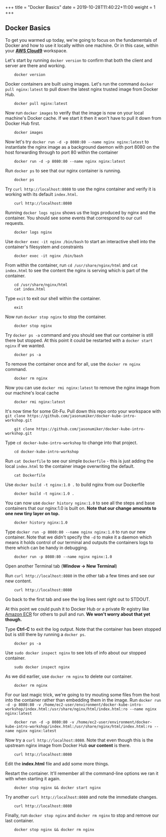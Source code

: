 +++
title = "Docker Basics"
date = 2019-10-28T11:40:22+11:00
weight = 1
+++

## Docker Basics
To get you warmed up today, we're going to focus on the fundamentals of Docker and how to use it locally within one machine. Or in this case, within your [**AWS Cloud9**](/setup/launchcloud9.html) workspace.

Let's start by running `docker version` to confirm that both the client and server are there and working.

        docker version

Docker containers are built using images. Let's run the command `docker pull nginx:latest` to pull down the latest nginx trusted image from Docker Hub.

        docker pull nginx:latest

Now run `docker images` to verify that the image is now on your local machine's Docker cache. If we start it then it won't have to pull it down from Docker Hub first.

        docker images

Now let's try `docker run -d -p 8080:80 --name nginx nginx:latest` to instantiate the nginx image as a background daemon with port 8080 on the host forwarding through to port 80 within the container

        docker run -d -p 8080:80 --name nginx nginx:latest

Run `docker ps` to see that our nginx container is running.

        docker ps

Try `curl http://localhost:8080` to use the nginx container and verify it is working with its default `index.html`.

        curl http://localhost:8080

Running `docker logs nginx` shows us the logs produced by nginx and the container. You should see some events that correspond to our curl requests.

        docker logs nginx

Use `docker exec -it nginx /bin/bash` to start an interactive shell into the container's filesystem and constraints

        docker exec -it nginx /bin/bash

From within the container, run `cd /usr/share/nginx/html` and `cat index.html` to see the content the nginx is serving which is part of the container.

        cd /usr/share/nginx/html
        cat index.html

Type `exit` to exit our shell within the container.

        exit

Now run `docker stop nginx` to stop the container.

        docker stop nginx

Try `docker ps -a` command and you should see that our container is still there but stopped. At this point it could be restarted with a `docker start nginx` if we wanted.

        docker ps -a

To remove the container once and for all, use the `docker rm nginx` command.

        docker rm nginx

Now you can use `docker rmi nginx:latest` to remove the nginx image from our machine's local cache

        docker rmi nginx:latest

It's now time for some Git-Fu. Pull down this repo onto your workspace with `git clone https://github.com/jasonumiker/docker-kube-intro-workshop.git`

        git clone https://github.com/jasonumiker/docker-kube-intro-workshop.git

Type `cd docker-kube-intro-workshop` to change into that project.

        cd docker-kube-intro-workshop

Run `cat Dockerfile` to see our simple `Dockerfile` - this is just adding the local `index.html` to the container image overwriting the default.

        cat Dockerfile

Use `docker build -t nginx:1.0 .` to build nginx from our Dockerfile

        docker build -t nginx:1.0 .

You can now use `docker history nginx:1.0` to see all the steps and base containers that our nginx:1.0 is built on. **Note that our change amounts to one new tiny layer on top.**

        docker history nginx:1.0

Type `docker run -p 8080:80 --name nginx nginx:1.0` to run our new container. Note that we didn't specify the `-d` to make it a daemon which means it holds control of our terminal and outputs the containers logs to there which can be handy in debugging.

        docker run -p 8080:80 --name nginx nginx:1.0

Open another Terminal tab (**Window -> New Terminal**)

Run `curl http://localhost:8080` in the other tab a few times and see our new content.

        curl http://localhost:8080

Go back to the first tab and see the log lines sent right out to STDOUT.

At this point we could push it to Docker Hub or a private Rr    egistry like [Amazon ECR](https://aws.amazon.com/ecr/) for others to pull and run. **We won't worry about that yet though.**

Type **Ctrl-C** to exit the log output. Note that the container has been stopped but is still there by running a `docker ps`.

        docker ps -a

Use `sudo docker inspect nginx` to see lots of info about our stopped container.

        sudo docker inspect nginx

As we did earlier, use `docker rm nginx` to delete our container.

        docker rm nginx

For our last magic trick, we're going to try mouting some files from the host into the container rather than embedding them in the image. Run `docker run -d -p 8080:80 -v /home/ec2-user/environment/docker-kube-intro-workshop/index.html:/usr/share/nginx/html/index.html:ro --name nginx nginx:latest`

        docker run -d -p 8080:80 -v /home/ec2-user/environment/docker-kube-intro-workshop/index.html:/usr/share/nginx/html/index.html:ro --name nginx nginx:latest

Now try a `curl http://localhost:8080`. Note that even though this is the upstream nginx image from Docker Hub **our content** is there.

        curl http://localhost:8080

Edit the **index.html** file and add some more things.

Restart the container. It'll remember all the command-line options we ran it with when starting it again.

        docker stop nginx && docker start nginx

Try another `curl http://localhost:8080` and note the immediate changes.

        curl http://localhost:8080

Finally, run `docker stop nginx` and `docker rm nginx` to stop and remove our last container.

        docker stop nginx && docker rm nginx

